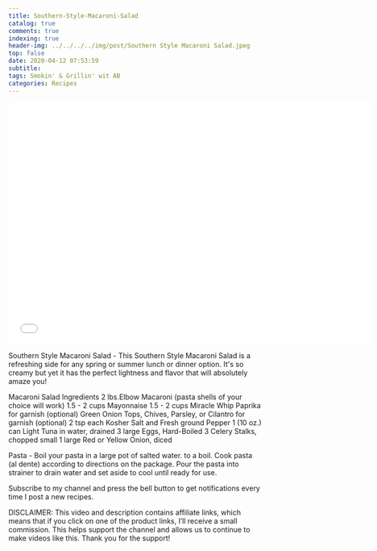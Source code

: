 ```yaml
---
title: Southern-Style-Macaroni-Salad
catalog: true
comments: true
indexing: true
header-img: ../../../../img/post/Southern Style Macaroni Salad.jpeg
top: false
date: 2020-04-12 07:53:59
subtitle:
tags: Smokin' & Grillin' wit AB
categories: Recipes
---
```

<iframe frameborder="0" width="720" height="480"
src="//www.dailymotion.com/embed/video/x7t8yau?autoplay=1&mute=1"
allowfullscreen allow="autoplay"></iframe>

Southern Style Macaroni Salad - This Southern Style Macaroni Salad is a refreshing side for any spring or summer lunch or dinner option. It's so creamy but yet it has the perfect lightness and flavor that will absolutely amaze you! 

Macaroni Salad Ingredients
2 lbs.Elbow Macaroni (pasta shells of your choice will work)
1.5 - 2 cups Mayonnaise
1.5 - 2 cups Miracle Whip
Paprika for garnish (optional)
Green Onion Tops, Chives, Parsley, or Cilantro for garnish (optional)
2 tsp each Kosher Salt and Fresh ground Pepper
1 (10 oz.) can Light Tuna in water, drained
3 large Eggs, Hard-Boiled
3 Celery Stalks, chopped small
1 large Red or Yellow Onion, diced

Pasta - Boil your pasta in a large pot of salted water. to a boil. Cook pasta (al dente) according to directions on the package.  Pour the pasta into strainer to drain water and set aside to cool until ready for use.

Subscribe to my channel and press the bell button to get notifications every time I post a new recipes.

DISCLAIMER: This video and description contains affiliate links, which means that if you click on one of the product links, I’ll receive a small commission. This helps support the channel and allows us to continue to make videos like this. Thank you for the support! 
